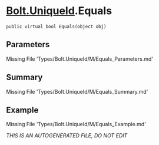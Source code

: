 # [Bolt.UniqueId](Types/Bolt.UniqueId.md).Equals
`public virtual bool Equals(object obj)`
## Parameters
Missing File 'Types/Bolt.UniqueId/M/Equals_Parameters.md'
## Summary
Missing File 'Types/Bolt.UniqueId/M/Equals_Summary.md'
## Example
Missing File 'Types/Bolt.UniqueId/M/Equals_Example.md'

*THIS IS AN AUTOGENERATED FILE, DO NOT EDIT*
